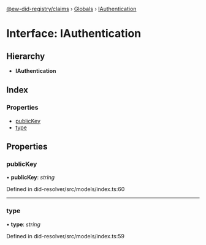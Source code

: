 [@ew-did-registry/claims](../README.md) › [Globals](../globals.md) › [IAuthentication](iauthentication.md)

# Interface: IAuthentication

## Hierarchy

* **IAuthentication**

## Index

### Properties

* [publicKey](iauthentication.md#publickey)
* [type](iauthentication.md#type)

## Properties

###  publicKey

• **publicKey**: *string*

Defined in did-resolver/src/models/index.ts:60

___

###  type

• **type**: *string*

Defined in did-resolver/src/models/index.ts:59
